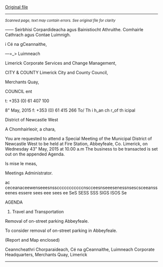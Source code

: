 [Original file](https://www.limerick.ie/sites/default/files/media/documents/2017-07/agenda_-_special_meeting_of_municipal_district_of_newcastle_west_-_13th_may_2015.pdf)

---
*<small>Scanned page, text may contain errors. See original file for clarity</small>*  

_——_ Seirbhisi Corpardideacha agus Bainistiocht Athruithe.
Comhairle Cathrach agus Contae Luimnigh.

i Cé na gCeannaithe,

—=_> Luimneach

Limerick Corporate Services and Change Management,

CITY & COUNTY Limerick City and County Council,

Merchants Quay,

COUNCIL ent

t: +353 (0) 61 407 100

8" May, 2015 f: +353 (0) 61 415 266
To/ Th i h_an ch r_of th icipal

District of Newcastle West

A Chomhairleoir, a chara,

You are requested to attend a Special Meeting of the Municipal District of Newcastle West to be
held at Fire Station, Abbeyfeale, Co. Limerick, on Wednesday 43" May, 2015 at 10.00 a.m
The business to be transacted is set out on the appended Agenda.

Is mise le meas,

Meetings Administrator.

ac ceceanaceewenseeesnsscccccccccccnscceesnseeesenessnsescsceeansseenes essere sees eee sees ee SeS SESS SSS SIGS ISOS Se

AGENDA

1. Travel and Transportation

Removal of on-street parking Abbeyfeale.

To consider removal of on-street parking in Abbeyfeale.

(Report and Map enclosed)

Ceanncheathri Chorparaideach, Cé na gCeannaithe, Luimneach
Corporate Headquarters, Merchants Quay, Limerick



---
